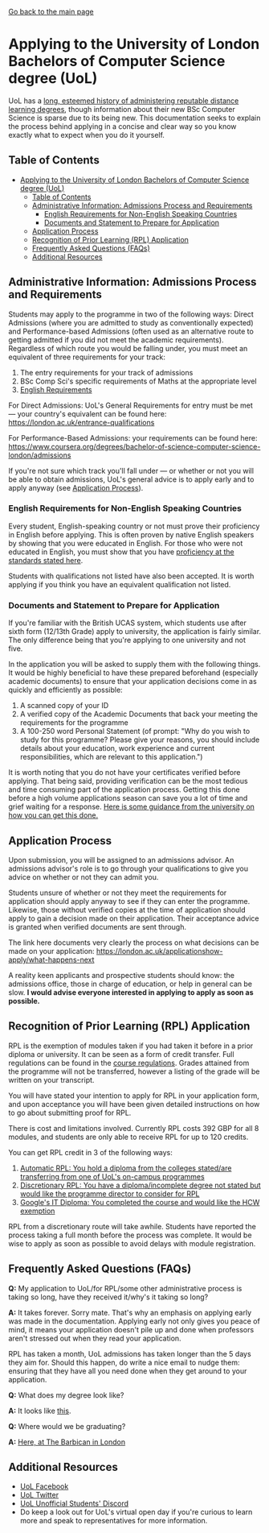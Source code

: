 [Go back to the main page](../README.md)

# Applying to the University of London Bachelors of Computer Science degree (UoL)

UoL has a [long, esteemed history of
administering reputable distance learning
degrees](https://en.wikipedia.org/wiki/University_of_London_Worldwide),
though information about their new BSc Computer Science is sparse
due to its being new. This documentation seeks to explain the process
behind applying in a concise and clear way so you know exactly what to
expect when you do it yourself.

## Table of Contents

- [Applying to the University of London Bachelors of Computer Science degree (UoL)](#applying-to-the-university-of-london-bachelors-of-computer-science-degree-uol)
  - [Table of Contents](#table-of-contents)
  - [Administrative Information: Admissions Process and Requirements](#administrative-information-admissions-process-and-requirements)
    - [English Requirements for Non-English Speaking Countries](#english-requirements-for-non-english-speaking-countries)
    - [Documents and Statement to Prepare for Application](#documents-and-statement-to-prepare-for-application)
  - [Application Process](#application-process)
  - [Recognition of Prior Learning (RPL) Application](#recognition-of-prior-learning-rpl-application)
  - [Frequently Asked Questions (FAQs)](#frequently-asked-questions-faqs)
  - [Additional Resources](#additional-resources)

## Administrative Information: Admissions Process and Requirements

Students may apply to the programme in two of the following ways:
Direct Admissions (where you are admitted to study as conventionally
expected) and Performance-based Admissions (often used as an
alternative route to getting admitted if you did not meet the academic
requirements). Regardless of which route you would be falling under,
you must meet an equivalent of three requirements for your track:

1. The entry requirements for your track of admissions
2. BSc Comp Sci's specific requirements of Maths at the appropriate level
3. [English Requirements](#english-requirements-for-non-english-speaking-countries)

For Direct Admissions: UoL's General Requirements for entry
must be met — your country's equivalent can be found here:
https://london.ac.uk/entrance-qualifications

For Performance-Based Admissions: your requirements can be found here:
https://www.coursera.org/degrees/bachelor-of-science-computer-science-london/admissions

If you're not sure which track you'll fall under — or whether
or not you will be able to obtain admissions, UoL's general
advice is to apply early and to apply anyway (see [Application
Process](#application-process)).

### English Requirements for Non-English Speaking Countries

Every student, English-speaking country or not must prove their
proficiency in English before applying. This is often proven
by native English speakers by showing that you were educated
in English. For those who were not educated in English, you
must show that you have [proficiency at the standards stated
here](https://london.ac.uk/applications/how-apply/english-requirements#awards-2563).

Students with qualifications not listed have also been accepted. It is
worth applying if you think you have an equivalent qualification not
listed.

### Documents and Statement to Prepare for Application

If you're familiar with the British UCAS system, which students use
after sixth form (12/13th Grade) apply to university, the application
is fairly similar. The only difference being that you're applying to
one university and not five.

In the application you will be asked to supply them with the following
things. It would be highly beneficial to have these prepared
beforehand (especially academic documents) to ensure that your
application decisions come in as quickly and efficiently as possible:

1. A scanned copy of your ID
2. A verified copy of the Academic Documents that back your meeting the requirements for the programme
3. A 100-250 word Personal Statement (of prompt: "Why do you wish to study for this programme?
   Please give your reasons, you should include details about your
   education, work experience and current responsibilities, which are
   relevant to this application.")

It is worth noting that you do not have your certificates verified
before applying. That being said, providing verification can be the
most tedious and time consuming part of the application process.
Getting this done before a high volume applications season can
save you a lot of time and grief waiting for a response. [Here
is some guidance from the university on how you can get this
done.](https://london.ac.uk/applications/how-apply/supplying-evidence)

## Application Process

Upon submission, you will be assigned to an admissions advisor. An
admissions advisor's role is to go through your qualifications to give
you advice on whether or not they can admit you.

Students unsure of whether or not they meet the requirements for
application should apply anyway to see if they can enter the
programme. Likewise, those without verified copies at the time of
application should apply to gain a decision made on their application.
Their acceptance advice is granted when verified documents are sent
through.

The link here documents very clearly the process
on what decisions can be made on your application:
https://london.ac.uk/applicationshow-apply/what-happens-next

A reality keen applicants and prospective students should know: the
admissions office, those in charge of education, or help in general
can be slow. **I would advise everyone interested in applying to apply
as soon as possible.**

## Recognition of Prior Learning (RPL) Application

RPL is the exemption of modules taken if you had taken it before
in a prior diploma or university. It can be seen as a form of
credit transfer. Full regulations can be found in the [course
regulations](https://london.ac.uk/sites/default/files/regulations/progregs-computer-science-2019-2020.pdf). Grades attained from the
programme will not be transferred, however a listing of the grade will
be written on your transcript.

You will have stated your intention to apply for RPL in your
application form, and upon acceptance you will have been given
detailed instructions on how to go about submitting proof for RPL.

There is cost and limitations involved. Currently RPL costs 392 GBP
for all 8 modules, and students are only able to receive RPL for up to 120 credits.

You can get RPL credit in 3 of the following ways:

1. [Automatic RPL: You hold a diploma from the colleges stated/are transferring from one of UoL's on-campus programmes](https://london.ac.uk/applications/how-apply/recognition-prior-learning/recognition-and-accreditation-prior-learning-3)
2. [Discretionary RPL: You have a diploma/incomplete degree not stated but would like the programme director to consider for RPL](https://london.ac.uk/applications/how-apply/recognition-prior-learning/recognition-and-accreditation-prior-learning-3)
3. [Google's IT Diploma: You completed the course and would like the HCW exemption](https://www.coursera.org/professional-certificates/google-it-support)

RPL from a discretionary route will take awhile. Students have
reported the process taking a full month before the process was
complete. It would be wise to apply as soon as possible to avoid
delays with module registration.

## Frequently Asked Questions (FAQs)

**Q:** My application to UoL/for RPL/some other administrative process is taking so long, have they received it/why's it taking so long?

**A:** It takes forever. Sorry mate. That's why an emphasis on applying early was made in the documentation. Applying early not only gives you peace of mind, it means your application doesn't pile up and done when professors aren't stressed out when they read your application.

RPL has taken a month, UoL admissions has taken longer than the 5 days they aim for. Should this happen, do write a nice email to nudge them: ensuring that they have all you need done when they get around to your application.

**Q:** What does my degree look like?

**A:** It looks like [this](https://www.thestudentroom.co.uk/showthread.php?t=2459201).

**Q:** Where would we be graduating?

**A:** [Here, at The Barbican in London](https://www.youtube.com/watch?v=Oja7n2Kq2do)

## Additional Resources

- [UoL Facebook](https://www.facebook.com/LondonU/?ref=br_rs)
- [UoL Twitter](https://twitter.com/LondonU)
- [UoL Unofficial Students' Discord](https://discord.gg/zDpffJQ)
- Do keep a look out for UoL's virtual open day if you're curious to learn more and speak to representatives for more information.
